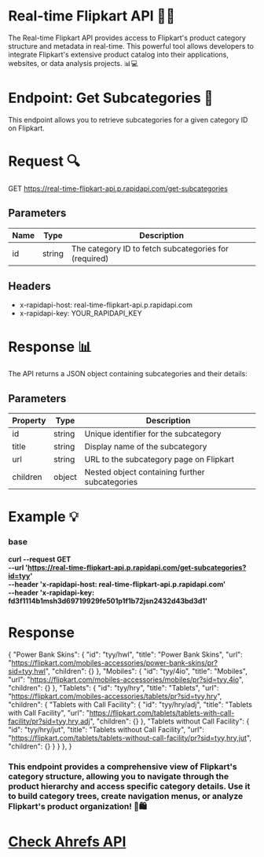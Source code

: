 # Real-time Flipkart API 🛒🚀
The Real-time Flipkart API provides access to Flipkart's product category structure and metadata in real-time. This powerful tool allows developers to integrate Flipkart's extensive product catalog into their applications, websites, or data analysis projects. 📊💻

# Endpoint: Get Subcategories 🌳
This endpoint allows you to retrieve subcategories for a given category ID on Flipkart.

# Request 🔍
GET https://real-time-flipkart-api.p.rapidapi.com/get-subcategories

## Parameters

|       Name         |Type                          |Description|
|----------------|-------------------------------|-----------------------------|
|    id      |      string                   |The category ID to fetch subcategories for (required)


## Headers
- x-rapidapi-host: real-time-flipkart-api.p.rapidapi.com
- x-rapidapi-key: YOUR_RAPIDAPI_KEY

# Response 📊
The API returns a JSON object containing subcategories and their details:
## Parameters

|       Property         |Type                          |Description|
|----------------|-------------------------------|-----------------------------|
|    id      |      string                   |Unique identifier for the subcategory    
| title  |      string                   |Display name of the subcategory   
| url    |      string                  |URL to the subcategory page on Flipkart
| children    |      object                  |Nested object containing further subcategories

# Example 💡

### base
**curl --request GET \
	--url 'https://real-time-flipkart-api.p.rapidapi.com/get-subcategories?id=tyy' \
	--header 'x-rapidapi-host: real-time-flipkart-api.p.rapidapi.com' \
	--header 'x-rapidapi-key: fd3f1114b1msh3d69719929fe501p1f1b72jsn2432d43bd3d1'**

 # Response

{
  "Power Bank Skins": {
    "id": "tyy/hwl",
    "title": "Power Bank Skins",
    "url": "https://flipkart.com/mobiles-accessories/power-bank-skins/pr?sid=tyy,hwl",
    "children": {}
  },
  "Mobiles": {
    "id": "tyy/4io",
    "title": "Mobiles",
    "url": "https://flipkart.com/mobiles-accessories/mobiles/pr?sid=tyy,4io",
    "children": {}
  },
  "Tablets": {
    "id": "tyy/hry",
    "title": "Tablets",
    "url": "https://flipkart.com/mobiles-accessories/tablets/pr?sid=tyy,hry",
    "children": {
      "Tablets with Call Facility": {
        "id": "tyy/hry/adj",
        "title": "Tablets with Call Facility",
        "url": "https://flipkart.com/tablets/tablets-with-call-facility/pr?sid=tyy,hry,adj",
        "children": {}
      },
      "Tablets without Call Facility": {
        "id": "tyy/hry/jut",
        "title": "Tablets without Call Facility",
        "url": "https://flipkart.com/tablets/tablets-without-call-facility/pr?sid=tyy,hry,jut",
        "children": {}
      }
    }
  },
}


### This endpoint provides a comprehensive view of Flipkart's category structure, allowing you to navigate through the product hierarchy and access specific category details. Use it to build category trees, create navigation menus, or analyze Flipkart's product organization! 🌟🛍️


# [Check Ahrefs API](https://rapidapi.com/opendatapoint-opendatapoint-default/api/real-time-flipkart-api/playground)
